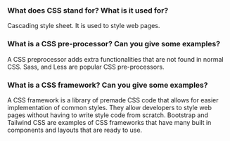 ### What does CSS stand for? What is it used for?

Cascading style sheet. It is used to style web pages.

### What is a CSS pre-processor? Can you give some examples?

A CSS preprocessor adds extra functionalities that are not found in normal CSS. Sass, and Less are popular CSS pre-processors.

### What is a CSS framework? Can you give some examples?

A CSS framework is a library of premade CSS code that allows for easier implementation of common styles. They allow developers to style web pages without having to write style code from scratch. Bootstrap and Tailwind CSS are examples of CSS frameworks that have many built in components and layouts that are ready to use.
